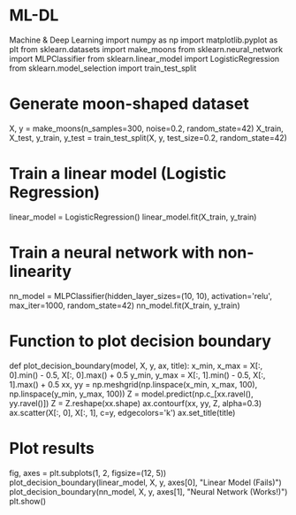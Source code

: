 # ML-DL
Machine &amp; Deep Learning
import numpy as np
import matplotlib.pyplot as plt
from sklearn.datasets import make_moons
from sklearn.neural_network import MLPClassifier
from sklearn.linear_model import LogisticRegression
from sklearn.model_selection import train_test_split

# Generate moon-shaped dataset
X, y = make_moons(n_samples=300, noise=0.2, random_state=42)
X_train, X_test, y_train, y_test = train_test_split(X, y, test_size=0.2, random_state=42)

# Train a linear model (Logistic Regression)
linear_model = LogisticRegression()
linear_model.fit(X_train, y_train)

# Train a neural network with non-linearity
nn_model = MLPClassifier(hidden_layer_sizes=(10, 10), activation='relu', max_iter=1000, random_state=42)
nn_model.fit(X_train, y_train)

# Function to plot decision boundary
def plot_decision_boundary(model, X, y, ax, title):
    x_min, x_max = X[:, 0].min() - 0.5, X[:, 0].max() + 0.5
    y_min, y_max = X[:, 1].min() - 0.5, X[:, 1].max() + 0.5
    xx, yy = np.meshgrid(np.linspace(x_min, x_max, 100), np.linspace(y_min, y_max, 100))
    Z = model.predict(np.c_[xx.ravel(), yy.ravel()])
    Z = Z.reshape(xx.shape)
    ax.contourf(xx, yy, Z, alpha=0.3)
    ax.scatter(X[:, 0], X[:, 1], c=y, edgecolors='k')
    ax.set_title(title)

# Plot results
fig, axes = plt.subplots(1, 2, figsize=(12, 5))
plot_decision_boundary(linear_model, X, y, axes[0], "Linear Model (Fails)")
plot_decision_boundary(nn_model, X, y, axes[1], "Neural Network (Works!)")
plt.show()
